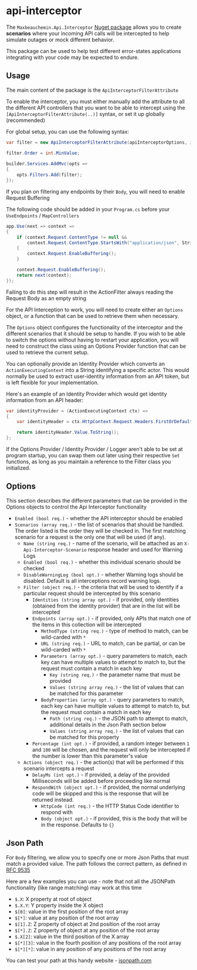 # api-interceptor

The `Maxbeauchemin.Api.Interceptor` [Nuget package](https://www.nuget.org/packages/Maxbeauchemin.Api.Interceptor) allows you to create **scenarios** where your incoming API calls will be intercepted to help simulate outages or mock different behavior.

This package can be used to help test different error-states applications integrating with your code may be expected to endure.

## Usage

The main content of the package is the `ApiInterceptorFilterAttribute`

To enable the interceptor, you must either manually add the attribute to all the different API controllers that you want to be able to intercept using the `[ApiInterceptorFilterAttribute(..)]` syntax, or set it up globally (recommended)

For global setup, you can use the following syntax:
```csharp
var filter = new ApiInterceptorFilterAttribute(apiInterceptorOptions, identityProvider);

filter.Order = int.MinValue;
    
builder.Services.AddMvc(opts =>
{
    opts.Filters.Add(filter);
});
```

If you plan on filtering any endpoints by their `Body`, you will need to enable Request Buffering

The following code should be added in your `Program.cs` before your `UseEndpoints` / `MapControllers`
```csharp
app.Use(next => context =>
{
    if (context.Request.ContentType != null && 
        context.Request.ContentType.StartsWith("application/json", StringComparison.InvariantCultureIgnoreCase))
    {
        context.Request.EnableBuffering();
    }

    context.Request.EnableBuffering();
    return next(context);
});
```
Failing to do this step will result in the ActionFilter always reading the Request Body as an empty string

For the API Interception to work, you will need to create either an `Options` object, or a function that can be used to retrieve them when necessary.

The `Options` object configures the functionality of the interceptor and the different scenarios that it should be setup to handle. If you wish to be able to switch the options without having to restart your application, you will need to construct the class using an Options Provider function that can be used to retrieve the current setup.

You can optionally provide an Identity Provider which converts an `ActionExecutingContext` into a String identifying a specific actor. This would normally be used to extract user-identity information from an API token, but is left flexible for your implementation.

Here's an example of an Identity Provider which would get identity information from an API header:

```csharp
var identityProvider = (ActionExecutingContext ctx) =>
{
    var identityHeader = ctx.HttpContext.Request.Headers.FirstOrDefault(h => h.Key == "X-Identity");

    return identityHeader.Value.ToString();
};
```

If the Options Provider / Identity Provider / Logger aren't able to be set at program startup, you can swap them out later using their respective `Set` functions, as long as you maintain a reference to the Filter class you initialized.

## Options

This section describes the different parameters that can be provided in the Options objects to control the Api Interceptor functionality

- `Enabled (bool req.)` - whether the API interceptor should be enabled
- `Scenarios (array req.)` - the list of scenarios that should be handled. The order listed is the order they will be checked in. The first matching scenario for a request is the only one that will be used (if any).
  - `Name (string req.)` - name of the scenario, will be attached as an `X-Api-Interceptor-Scenario` response header and used for Warning Logs
  - `Enabled (bool req.)` - whether this individual scenario should be checked
  - `DisableWarningLog (bool opt.)` - whether Warning logs should be disabled. Default is all interceptions record warning logs.
  - `Filter (object req.)` - the criteria that will be used to identify if a particular request should be intercepted by this scenario
    - `Identities (string array opt.)` - if provided, only identities (obtained from the identity provider) that are in the list will be intercepted
    - `Endpoints (array opt.)` - if provided, only APIs that match one of the items in this collection will be intercepted
      - `MethodType (string req.)` - type of method to match, can be wild-carded with `*`
      - `URL (string req.)` - URL to match, can be partial, or can be wild-carded with `*`
      - `Parameters (array opt.)` - query parameters to match, each key can have multiple values to attempt to match to, but the request must contain a match in each key
        - `Key (string req.)` - the parameter name that must be provided
        - `Values (string array req.)` - the list of values that can be matched for this parameter
      - `BodyProperties (array opt.)` - query parameters to match, each key can have multiple values to attempt to match to, but the request must contain a match in each key
        - `Path (string req.)` - the JSON path to attempt to match, additional details in the Json Path section below
        - `Values (string array req.)` - the list of values that can be matched for this property
    - `Percentage (int opt.)` - if provided, a random integer between `1` and `100` will be chosen, and the request will only be intercepted if the number is lower than this parameter's value
  - `Actions (object req.)` - the action(s) that will be performed if this scenario intercepts a request
    - `DelayMs (int opt.)` - if provided, a delay of the provided Milliseconds will be added before proceeding like normal
    - `RespondWith (object opt.)` - if provided, the normal underlying code will be skipped and this is the response that will be returned instead.
      - `HttpCode (int req.)` - the HTTP Status Code identifier to respond with
      - `Body (object opt.)` - if provided, this is the body that will be in the response. Defaults to `{}`

## Json Path

For `Body` filtering, we allow you to specify one or more Json Paths that must match a provided value. The path follows the correct pattern, as defined in [RFC 9535](https://datatracker.ietf.org/doc/rfc9535/)

Here are a few examples you can use - note that not all the JSONPath functionality (like range matching) may work at this time

- `$.X`: X property at root of object
- `$.X.Y`: Y property inside the X object
- `$[0]`: value in the first position of the root array
- `$[*]`: value at any position of the root array
- `$[1].Z`: Z property of object at 2nd position of the root array
- `$[*].Z`: Z property of object at any position of the root array
- `$.X[2]`: value in the third position of the X array
- `$[*][3]`: value in the fourth position of any positions of the root array
- `$[*][*]`: value in any position of any positions of the root array

You can test your path at this handy website - [jsonpath.com](https://jsonpath.com/)
